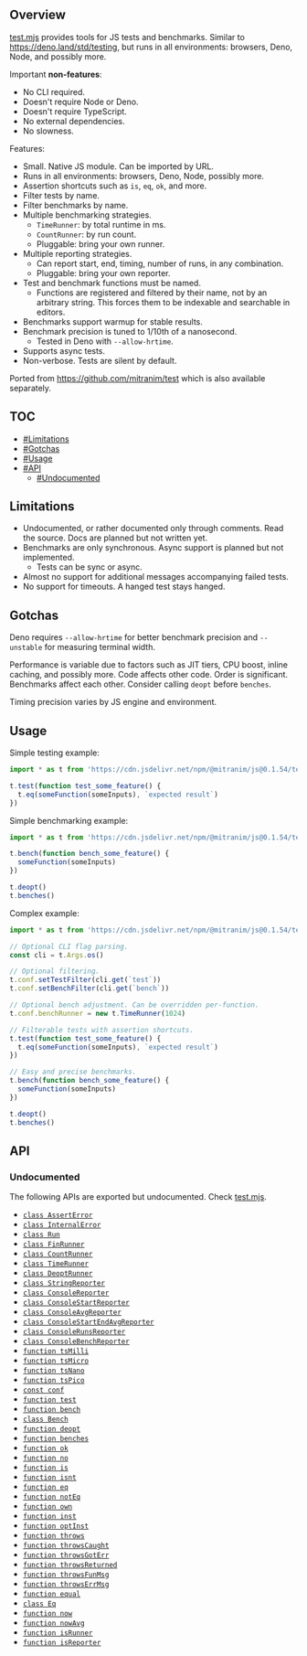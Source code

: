 ## Overview

[test.mjs](../test.mjs) provides tools for JS tests and benchmarks. Similar to https://deno.land/std/testing, but runs in all environments: browsers, Deno, Node, and possibly more.

Important **non-features**:

  * No CLI required.
  * Doesn't require Node or Deno.
  * Doesn't require TypeScript.
  * No external dependencies.
  * No slowness.

Features:

  * Small. Native JS module. Can be imported by URL.
  * Runs in all environments: browsers, Deno, Node, possibly more.
  * Assertion shortcuts such as `is`, `eq`, `ok`, and more.
  * Filter tests by name.
  * Filter benchmarks by name.
  * Multiple benchmarking strategies.
    * `TimeRunner`: by total runtime in ms.
    * `CountRunner`: by run count.
    * Pluggable: bring your own runner.
  * Multiple reporting strategies.
    * Can report start, end, timing, number of runs, in any combination.
    * Pluggable: bring your own reporter.
  * Test and benchmark functions must be named.
    * Functions are registered and filtered by their name, not by an arbitrary string. This forces them to be indexable and searchable in editors.
  * Benchmarks support warmup for stable results.
  * Benchmark precision is tuned to 1/10th of a nanosecond.
    * Tested in Deno with `--allow-hrtime`.
  * Supports async tests.
  * Non-verbose. Tests are silent by default.

Ported from https://github.com/mitranim/test which is also available separately.

## TOC

* [#Limitations](#limitations)
* [#Gotchas](#gotchas)
* [#Usage](#usage)
* [#API](#api)
  * [#Undocumented](#undocumented)

## Limitations

* Undocumented, or rather documented only through comments. Read the source. Docs are planned but not written yet.
* Benchmarks are only synchronous. Async support is planned but not implemented.
  * Tests can be sync or async.
* Almost no support for additional messages accompanying failed tests.
* No support for timeouts. A hanged test stays hanged.

## Gotchas

Deno requires `--allow-hrtime` for better benchmark precision and `--unstable` for measuring terminal width.

Performance is variable due to factors such as JIT tiers, CPU boost, inline caching, and possibly more. Code affects other code. Order is significant. Benchmarks affect each other. Consider calling `deopt` before `benches`.

Timing precision varies by JS engine and environment.

## Usage

Simple testing example:

```js
import * as t from 'https://cdn.jsdelivr.net/npm/@mitranim/js@0.1.54/test.mjs'

t.test(function test_some_feature() {
  t.eq(someFunction(someInputs), `expected result`)
})
```

Simple benchmarking example:

```js
import * as t from 'https://cdn.jsdelivr.net/npm/@mitranim/js@0.1.54/test.mjs'

t.bench(function bench_some_feature() {
  someFunction(someInputs)
})

t.deopt()
t.benches()
```

Complex example:

```js
import * as t from 'https://cdn.jsdelivr.net/npm/@mitranim/js@0.1.54/test.mjs'

// Optional CLI flag parsing.
const cli = t.Args.os()

// Optional filtering.
t.conf.setTestFilter(cli.get(`test`))
t.conf.setBenchFilter(cli.get(`bench`))

// Optional bench adjustment. Can be overridden per-function.
t.conf.benchRunner = new t.TimeRunner(1024)

// Filterable tests with assertion shortcuts.
t.test(function test_some_feature() {
  t.eq(someFunction(someInputs), `expected result`)
})

// Easy and precise benchmarks.
t.bench(function bench_some_feature() {
  someFunction(someInputs)
})

t.deopt()
t.benches()
```

## API

### Undocumented

The following APIs are exported but undocumented. Check [test.mjs](../test.mjs).

  * [`class AssertError`](../test.mjs#L8)
  * [`class InternalError`](../test.mjs#L12)
  * [`class Run`](../test.mjs#L24)
  * [`class FinRunner`](../test.mjs#L101)
  * [`class CountRunner`](../test.mjs#L147)
  * [`class TimeRunner`](../test.mjs#L175)
  * [`class DeoptRunner`](../test.mjs#L221)
  * [`class StringReporter`](../test.mjs#L231)
  * [`class ConsoleReporter`](../test.mjs#L270)
  * [`class ConsoleStartReporter`](../test.mjs#L281)
  * [`class ConsoleAvgReporter`](../test.mjs#L291)
  * [`class ConsoleStartEndAvgReporter`](../test.mjs#L308)
  * [`class ConsoleRunsReporter`](../test.mjs#L322)
  * [`class ConsoleBenchReporter`](../test.mjs#L335)
  * [`function tsMilli`](../test.mjs#L344)
  * [`function tsMicro`](../test.mjs#L345)
  * [`function tsNano`](../test.mjs#L346)
  * [`function tsPico`](../test.mjs#L347)
  * [`const conf`](../test.mjs#L350)
  * [`function test`](../test.mjs#L397)
  * [`function bench`](../test.mjs#L434)
  * [`class Bench`](../test.mjs#L446)
  * [`function deopt`](../test.mjs#L476)
  * [`function benches`](../test.mjs#L486)
  * [`function ok`](../test.mjs#L505)
  * [`function no`](../test.mjs#L528)
  * [`function is`](../test.mjs#L542)
  * [`function isnt`](../test.mjs#L561)
  * [`function eq`](../test.mjs#L574)
  * [`function notEq`](../test.mjs#L588)
  * [`function own`](../test.mjs#L598)
  * [`function inst`](../test.mjs#L617)
  * [`function optInst`](../test.mjs#L632)
  * [`function throws`](../test.mjs#L645)
  * [`function throwsCaught`](../test.mjs#L671)
  * [`function throwsGotErr`](../test.mjs#L691)
  * [`function throwsReturned`](../test.mjs#L708)
  * [`function throwsFunMsg`](../test.mjs#L716)
  * [`function throwsErrMsg`](../test.mjs#L721)
  * [`function equal`](../test.mjs#L743)
  * [`class Eq`](../test.mjs#L747)
  * [`function now`](../test.mjs#L864)
  * [`function nowAvg`](../test.mjs#L875)
  * [`function isRunner`](../test.mjs#L893)
  * [`function isReporter`](../test.mjs#L895)
